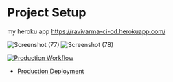 # Project Setup

my heroku app
https://ravivarma-ci-cd.herokuapp.com/

![Screenshot (77)](https://user-images.githubusercontent.com/98161365/166082640-786d24b0-7f57-4b4d-af24-1a711efee30a.png)
![Screenshot (78)](https://user-images.githubusercontent.com/98161365/166082652-90d9724e-0e76-4a8f-b921-2e3981c50355.png)

[![Production Workflow](https://github.com/kaw393939/docker_flask/actions/workflows/prod.yml/badge.svg)](https://github.com/kaw393939/docker_flask/actions/workflows/prod.yml)

* [Production Deployment](https://kwilliam-prod.herokuapp.com/)


